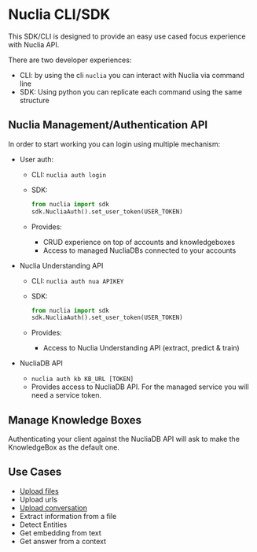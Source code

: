 # Nuclia CLI/SDK

This SDK/CLI is designed to provide an easy use cased focus experience with Nuclia API.

There are two developer experiences:

- CLI: by using the cli `nuclia` you can interact with Nuclia via command line
- SDK: Using python you can replicate each command using the same structure

## Nuclia Management/Authentication API

In order to start working you can login using multiple mechanism:

- User auth:
  - CLI: `nuclia auth login`
  - SDK:

    ```python
    from nuclia import sdk
    sdk.NucliaAuth().set_user_token(USER_TOKEN)
    ```

  - Provides:
    - CRUD experience on top of accounts and knowledgeboxes
    - Access to managed NucliaDBs connected to your accounts

- Nuclia Understanding API

  - CLI: `nuclia auth nua APIKEY`
  - SDK:

    ```python
    from nuclia import sdk
    sdk.NucliaAuth().set_user_token(USER_TOKEN)
    ```

  - Provides:
    - Access to Nuclia Understanding API (extract, predict & train)

- NucliaDB API
  - `nuclia auth kb KB_URL [TOKEN]`
  - Provides access to NucliaDB API. For the managed service you will need a service token.

## Manage Knowledge Boxes



Authenticating your client against the NucliaDB API will ask to make the KnowledgeBox as the default one.

## Use Cases

- [Upload files](UPLOAD.md)
- Upload urls
- [Upload conversation](CONVERSATION.md)
- Extract information from a file
- Detect Entities
- Get embedding from text
- Get answer from a context
